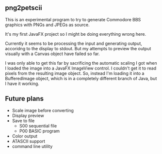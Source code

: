 png2petscii
-----------

This is an experimental program to try to generate Commodore
BBS graphics with PNGs and JPEGs as source.

It's my first JavaFX project so I might be doing everything wrong here.

Currently it seems to be processing the input and generating output,
accoridng to the display to stdout.  But my attempts to preview the
output visually with a Canvas object have failed so far.

I was only able to get this far by sacrificing the automatic scaling
I got when I loaded the image into a JavaFX ImageView control.  I
couldn't get it to read pixels from the resulting image object.
So, instead I'm loading it into a BufferedImage object, which is
in a completely different branch of Java, but I have it working.

Future plans
------------

* Scale image before converting
* Display preview
* Save to file
  * S00 sequential file
  * P00 BASIC program
* Color output
* ATASCII support
* command line utility


